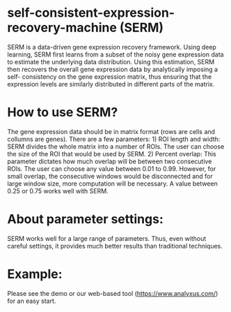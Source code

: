 # self-consistent-expression-recovery-machine (SERM)
SERM is a data-driven gene expression recovery framework. Using deep learning, SERM first learns from a subset of the noisy gene expression data to estimate the underlying data distribution. Using this estimation, SERM then recovers the overall gene expression data by analytically imposing a self- consistency on the gene expression matrix, thus ensuring that the expression levels are similarly distributed in different parts of the matrix.

# How to use SERM?
The gene expression data should be in matrix format (rows are cells and collumns are genes). There are a few parameters: 1) ROI length and width: SERM divides the whole matrix into a number of ROIs. The user can choose the size of the ROI that would be used by SERM. 2) Percent overlap: This parameter dictates how much overlap will be between two consecutive ROIs. The user can choose any value between 0.01 to 0.99. However, for small overlap, the consecutive windows would be disconnected and for large window size, more computation will be necessary. A value between 0.25 or 0.75 works well with SERM. 

# About parameter settings:
SERM works well for a large range of parameters. Thus, even without careful settings, it provides much better results than traditional techniques.

# Example:
Please see the demo or our web-based tool (https://www.analyxus.com/) for an easy start.
